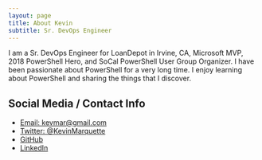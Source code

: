 ```yaml
---
layout: page
title: About Kevin
subtitle: Sr. DevOps Engineer
---
```

<script type="application/ld+json">
{
  "@context": "http://schema.org/",
  "@type": "Person",
  "name": "Kevin Marquette",
  "jobTitle": "Sr. DevOps Engineer",
  "address": {
        "@type": "PostalAddress",
        "addressLocality": "Orange County",
        "addressRegion": "CA"
      },
  "url": "https://kevinmarquette.github.io",
  "sameAs" : [ "https://twitter.com/KevinMarquette",
      "https://www.linkedin.com/in/kevinmarquette",
      "https://www.youtube.com/kevinmarquette",
      "https://github.com/KevinMarquette",
      "https://plus.google.com/u/0/+KevinMarquette"]
    }
}
</script>
I am a Sr. DevOps Engineer for LoanDepot in Irvine, CA, Microsoft MVP, 2018 PowerShell Hero, and SoCal PowerShell User Group Organizer. I have been passionate about PowerShell for a very long time. I enjoy learning about PowerShell and sharing the things that I discover.

## Social Media / Contact Info
* [Email: kevmar@gmail.com](mailto:kevmar@gmail.com)
* [Twitter: @KevinMarquette](https://twitter.com/KevinMarquette)
* [GitHub](https://github.com/KevinMarquette)
* [LinkedIn](https://www.linkedin.com/in/kevinmarquette)
